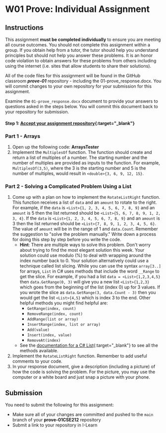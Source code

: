# W01 Prove: Individual Assignment
## Instructions

This assignment **must be completed individually** to ensure you are meeting all course outcomes. You should not complete this assignment within a group. If you obtain help from a tutor, the tutor should help you understand principles but should not help you answer these problems. It is an honor code violation to obtain answers for these problems from others including using the internet (i.e. sites that allow students to share their solutions).

All of the code files for this assignment will be found in the GitHub classroom ***prove-01*** repository - including the 01-prove_response.docx. You will commit changes to your own repository for your submission for this assignment.

Examine the `01-prove_response.docx` document to provide your answers to questions asked in the steps below. You will commit this document back to your repository for submission.

#### Step 1: [Accept your assignment repository](prove-classroom){:target="_blank"}

### Part 1 - Arrays
1. Open up the following code: **ArraysTester**
2. Implement the `MultiplesOf` function. The function should create and return a list of multiples of a number. The starting number and the number of multiples are provided as inputs to the function. For example, `MultiplesOf(3,5)`, where the 3 is the starting number and 5 is the number of multiples, would result in `<double>{3, 6, 9, 12, 15}`.

### Part 2 - Solving a Complicated Problem Using a List
1. Come up with a plan on how to implement the `RotateListRight` function. This function receives a list of `data` and an `amount` to rotate to the right. For example, if the `data` is `<List>{1, 2, 3, 4, 5, 6, 7, 8, 9}` and an `amount` is 5 then the list returned should be `<List>{5, 6, 7, 8, 9, 1, 2, 3, 4}`. If the `data` is `<List>{1, 2, 3, 4, 5, 6, 7, 8, 9}` and an `amount` is 3 then the list returned should be `<List>{7, 8, 9, 1, 2, 3, 4, 5, 6}`. The value of `amount` will be in the range of 1 and `data.Count`. Remember the suggestion to "solve the problem manually." Write down a process for doing this step by step before you write the code.
    * **Hint**: There are multiple ways to solve this problem. Don't worry about trying to find the most elegant solution this week. Your solution could use modulo (%) to deal with wrapping around the index number back to 0. Your solution alternatively could use a technique called list slicing. While you can use the syntax `array[3..]` for arrays, `List` in C# uses methods that include the word `__Range` to get the slice. For example, if you had a list `data = <List>{1,2,3,4,5}` then `data.GetRange(0, 3)` will give you a new list `<List>{1,2,3}` which goes from the beginning of the list (index 0) up for 3 values. If you wrote the slice as `data.GetRange(3, data.Count - 3)` then you would get the list `<List>{4,5}` which is index 3 to the end. Other helpful methods you might find helpful are:
        * `GetRange(index, count)`
        * `RemoveRange(index, count)`
        * `AddRange(list or array)`
        * `InsertRange(index, list or array)`
        * `Add(value)`
        * `Insert(index, value)`
        * `RemoveAt(index)`
    * See the [documentation for a C# List](https://learn.microsoft.com/en-us/dotnet/api/system.collections.generic.list-1?view=net-6.0#methods){:target="_blank"} to see all the methods available.
2. Implement the `RotateListRight` function. Remember to add useful comments to your code.
3. In your response document, give a description (including a picture) of how the code is solving the problem. For the picture, you may use the computer or a white board and just snap a picture with your phone.

## Submission
You need to submit the following for this assignment:
* Make sure all of your changes are committed and pushed to the `main` branch of your **prove-01CSE212** repository
* Submit a link to your repository in I-Learn

